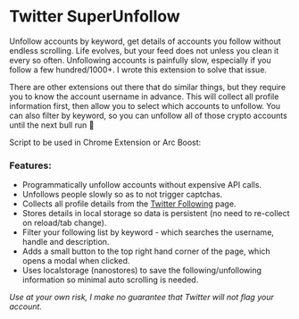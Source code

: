 # Twitter SuperUnfollow

Unfollow accounts by keyword, get details of accounts you follow without endless scrolling. Life evolves, but your feed does not unless you clean it every so often. Unfollowing accounts is painfully slow, especially if you follow a few hundred/1000+. I wrote this extension to solve that issue.

There are other extensions out there that do similar things, but they require you to know the account username in advance. This will collect all profile information first, then allow you to select which accounts to unfollow. You can also filter by keyword, so you can unfollow all of those crypto accounts until the next bull run 🙈

Script to be used in Chrome Extension or Arc Boost:

### Features:

-   Programmatically unfollow accounts without expensive API calls.
-   Unfollows people slowly so as to not trigger captchas.
-   Collects all profile details from the [Twitter Following](https://twitter.com/following) page.
-   Stores details in local storage so data is persistent (no need to re-collect on reload/tab change).
-   Filter your following list by keyword - which searches the username, handle and description.
-   Adds a small button to the top right hand corner of the page, which opens a modal when clicked.
-   Uses localstorage (nanostores) to save the following/unfollowing information so minimal auto scrolling is needed.

_Use at your own risk, I make no guarantee that Twitter will not flag your account._
